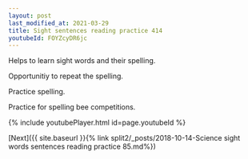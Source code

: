 ```yaml
---
layout: post
last_modified_at: 2021-03-29
title: Sight sentences reading practice 414
youtubeId: FOYZcyDR6jc
---
```

 
 
Helps to learn sight words and their spelling.

Opportunitiy to repeat the spelling. 

Practice spelling. 
 
Practice for spelling bee competitions. 
 
{% include youtubePlayer.html id=page.youtubeId %}
 
 

[Next]({{ site.baseurl }}{% link  split2/_posts/2018-10-14-Science sight words sentences reading practice 85.md%})
 
